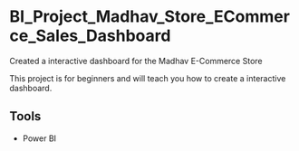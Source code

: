 # BI_Project_Madhav_Store_ECommerce_Sales_Dashboard
Created a interactive dashboard for the Madhav E-Commerce Store

This project is for beginners and will teach you how to create a interactive dashboard.

## Tools
* Power BI
